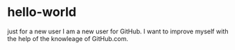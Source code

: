 # hello-world
just for a new user
I am a new user for GitHub. I want to improve myself with the help of the knowleage of GitHub.com.
